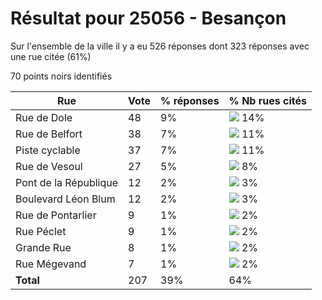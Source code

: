 # Résultat pour 25056 - Besançon

Sur l'ensemble de la ville il y a eu 526 réponses dont 323 réponses avec une rue citée (61%)

70 points noirs identifiés

| Rue | Vote | % réponses | % Nb rues cités|
|-----|------|------------|----------------|
| Rue de Dole | 48 | 9% | <img src="../../img/bar_14.gif" />&nbsp;14%|
| Rue de Belfort | 38 | 7% | <img src="../../img/bar_11.gif" />&nbsp;11%|
| Piste cyclable | 37 | 7% | <img src="../../img/bar_11.gif" />&nbsp;11%|
| Rue de Vesoul | 27 | 5% | <img src="../../img/bar_8.gif" />&nbsp;8%|
| Pont de la République | 12 | 2% | <img src="../../img/bar_3.gif" />&nbsp;3%|
| Boulevard Léon Blum | 12 | 2% | <img src="../../img/bar_3.gif" />&nbsp;3%|
| Rue de Pontarlier | 9 | 1% | <img src="../../img/bar_2.gif" />&nbsp;2%|
| Rue Péclet | 9 | 1% | <img src="../../img/bar_2.gif" />&nbsp;2%|
| Grande Rue | 8 | 1% | <img src="../../img/bar_2.gif" />&nbsp;2%|
| Rue Mégevand | 7 | 1% | <img src="../../img/bar_2.gif" />&nbsp;2%|
| **Total** | 207 | 39% | 64%|
